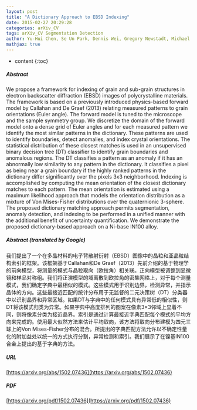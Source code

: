 ```yaml
---
layout: post
title: "A Dictionary Approach to EBSD Indexing"
date: 2015-02-27 20:29:28
categories: arXiv_CV
tags: arXiv_CV Segmentation Detection
author: Yu-Hui Chen, Se Un Park, Dennis Wei, Gregory Newstadt, Michael Jackson, Jeff P. Simmons, Marc De Graef, Alfred O. Hero
mathjax: true
---
```


* content
{:toc}

##### Abstract
We propose a framework for indexing of grain and sub-grain structures in electron backscatter diffraction (EBSD) images of polycrystalline materials. The framework is based on a previously introduced physics-based forward model by Callahan and De Graef (2013) relating measured patterns to grain orientations (Euler angle). The forward model is tuned to the microscope and the sample symmetry group. We discretize the domain of the forward model onto a dense grid of Euler angles and for each measured pattern we identify the most similar patterns in the dictionary. These patterns are used to identify boundaries, detect anomalies, and index crystal orientations. The statistical distribution of these closest matches is used in an unsupervised binary decision tree (DT) classifier to identify grain boundaries and anomalous regions. The DT classifies a pattern as an anomaly if it has an abnormally low similarity to any pattern in the dictionary. It classifies a pixel as being near a grain boundary if the highly ranked patterns in the dictionary differ significantly over the pixels 3x3 neighborhood. Indexing is accomplished by computing the mean orientation of the closest dictionary matches to each pattern. The mean orientation is estimated using a maximum likelihood approach that models the orientation distribution as a mixture of Von Mises-Fisher distributions over the quaternionic 3-sphere. The proposed dictionary matching approach permits segmentation, anomaly detection, and indexing to be performed in a unified manner with the additional benefit of uncertainty quantification. We demonstrate the proposed dictionary-based approach on a Ni-base IN100 alloy.

##### Abstract (translated by Google)
我们提出了一个在多晶材料的电子背散射衍射（EBSD）图像中的晶粒和亚晶粒结构索引的框架。该框架基于Callahan和De Graef（2013）先前介绍的基于物理学的前向模型，将测量的模式与晶粒取向（欧拉角）相关联。正向模型被调整到显微镜和样品对称组。我们将正演模型的域离散到欧拉角的密集网格上，对于每个测量模式，我们确定字典中最相似的模式。这些模式用于识别边界，检测异常，并指示晶体的方向。这些最接近匹配的统计分布用于无监督的二元决策树（DT）分类器中以识别晶界和异常区域。如果DT与字典中的任何模式具有异常低的相似性，则DT将该模式归类为异常。如果字典中高度排列的图案在像素3×3邻域上显着不同，则将像素分类为接近晶界。索引是通过计算最接近字典匹配每个模式的平均方向来完成的。使用最大似然方法来估计平均取向，该方法将取向分布建模为四元三球上的Von Mises-Fisher分布的混合。所提出的字典匹配方法允许以不确定性量化的附加益处以统一的方式执行分割，异常检测和索引。我们展示了在镍基IN100合金上提出的基于字典的方法。

##### URL
[https://arxiv.org/abs/1502.07436](https://arxiv.org/abs/1502.07436)

##### PDF
[https://arxiv.org/pdf/1502.07436](https://arxiv.org/pdf/1502.07436)

